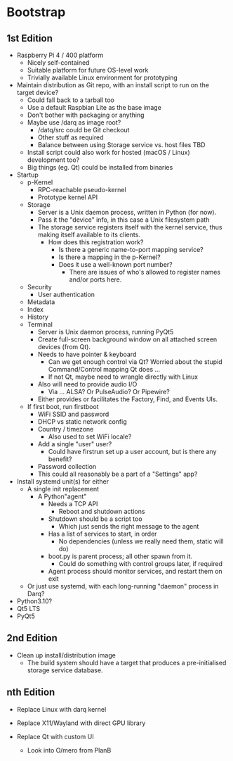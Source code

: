 # Bootstrap

## 1st Edition

 * Raspberry Pi 4 / 400 platform
   * Nicely self-contained
   * Suitable platform for future OS-level work
   * Trivially available Linux environment for prototyping
 * Maintain distribution as Git repo, with an install script to run on
   the target device?
   * Could fall back to a tarball too 
   * Use a default Raspbian Lite as the base image
   * Don't bother with packaging or anything
   * Maybe use /darq as image root?
     * /datq/src could be Git checkout
     * Other stuff as required
     * Balance between using Storage service vs. host files TBD
   * Install script could also work for hosted (macOS / Linux)
     development too?
   * Big things (eg. Qt) could be installed from binaries
 * Startup
   * p-Kernel
     * RPC-reachable pseudo-kernel
     * Prototype kernel API
   * Storage
     * Server is a Unix daemon process, written in Python (for now).
     * Pass it the "device" info, in this case a Unix filesystem path
     * The storage service registers itself with the kernel service, thus
       making itself available to its clients.
       * How does this registration work?
         * Is there a generic name-to-port mapping service?
         * Is there a mapping in the p-Kernel?
         * Does it use a well-known port number?
           * There are issues of who's allowed to register names
             and/or ports here.
   * Security
     * User authentication  
   * Metadata
   * Index
   * History
   * Terminal
     * Server is Unix daemon process, running PyQt5
     * Create full-screen background window on all attached screen
       devices (from Qt).
     * Needs to have pointer & keyboard
       * Can we get enough control via Qt?  Worried about the stupid
         Command/Control mapping Qt does ...
       * If not Qt, maybe need to wrangle directly with Linux
     * Also will need to provide audio I/O
       * Via ... ALSA?  Or PulseAudio?  Or Pipewire?
     * Either provides or facilitates the Factory, Find, and Events
       UIs.
   * If first boot, run firstboot
     * WiFi SSID and password
     * DHCP vs static network config
     * Country / timezone
       * Also used to set WiFi locale?
     * Add a single "user" user?
       * Could have firstrun set up a user account, but is there any
         benefit?
     * Password collection
     * This could all reasonably be a part of a "Settings" app?
 * Install systemd unit(s) for either
   * A single init replacement
     * A Python"agent"
       * Needs a TCP API
         * Reboot and shutdown actions
       * Shutdown should be a script too
         * Which just sends the right message to the agent
       * Has a list of services to start, in order
         * No dependencies (unless we really need them, static will do)
       * boot.py is parent process; all other spawn from it.
         * Could do something with control groups later, if required
       * Agent process should monitor services, and restart them on exit
   * Or just use systemd, with each long-running "daemon" process in Darq?
 * Python3.10?
 * Qt5 LTS
 * PyQt5


## 2nd Edition

 * Clean up install/distribution image
   * The build system should have a target that produces a
     pre-initialised storage service database.


## nth Edition

 * Replace Linux with darq kernel

 * Replace X11/Wayland with direct GPU library
 * Replace Qt with custom UI
   * Look into O/mero from PlanB
